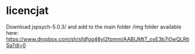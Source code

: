 # licencjat

Download jspsych-5.0.3/ and add to the main folder
/img folder available here: https://www.dropbox.com/sh/sfdfgg48yl2fqmm/AABIJMtT_oxE3b7i0wQLRtjSa?dl=0
